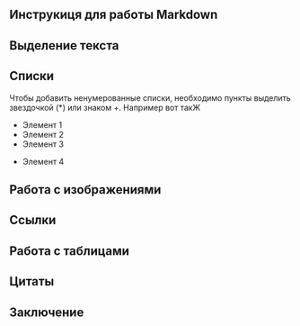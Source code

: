 ## Инструкиця для работы Markdown

## Выделение текста

## Списки

Чтобы добавить ненумерованные списки, необходимо пункты выделить звездочкой (*) или знаком +. Например вот такЖ
* Элемент 1
* Элемент 2
* Элемент 3
+ Элемент 4

## Работа с изображениями

## Ссылки

## Работа с таблицами

## Цитаты

## Заключение